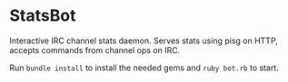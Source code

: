 StatsBot
========

Interactive IRC channel stats daemon. Serves stats using pisg on HTTP, accepts commands from channel ops on IRC.

Run `bundle install` to install the needed gems and `ruby bot.rb` to start.
